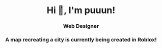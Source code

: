 <h1 align="center">Hi 👋, I'm puuun!</h1>
<h3 align="center">Web Designer</h3>
<h3 align="center">A map recreating a city is currently being created in Roblox!</h3>
